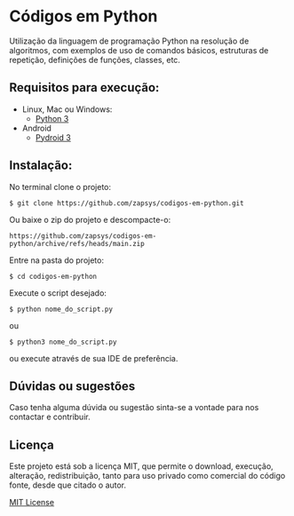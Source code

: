 # Códigos em Python
Utilização da linguagem de programação Python na resolução de algoritmos, com exemplos de uso de comandos básicos, estruturas de repetição, definições de funções, classes, etc.

## Requisitos para execução:

- Linux, Mac ou Windows:
    - [Python 3](https://www.python.org/downloads/)
- Android
    - [Pydroid 3](https://play.google.com/store/apps/details?id=ru.iiec.pydroid3)

## Instalação:
No terminal clone o projeto:
```
$ git clone https://github.com/zapsys/codigos-em-python.git
```
Ou baixe o zip do projeto e descompacte-o:
```
https://github.com/zapsys/codigos-em-python/archive/refs/heads/main.zip
```
Entre na pasta do projeto:
```
$ cd codigos-em-python
```
Execute o script desejado:
```
$ python nome_do_script.py
```
ou

```
$ python3 nome_do_script.py
```
ou execute através de sua IDE de preferência.

## Dúvidas ou sugestões
Caso tenha alguma dúvida ou sugestão sinta-se a vontade para nos contactar e contribuir.

## Licença
Este projeto está sob a licença MIT, que permite o download, execução, alteração, redistribuição, tanto para uso privado como comercial do código fonte, desde que citado o autor. 

[MIT License](LICENSE.md)